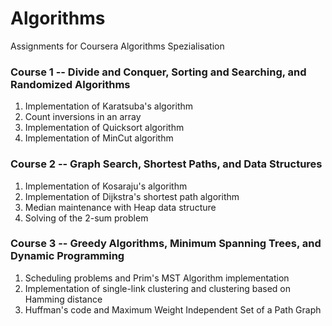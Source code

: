 # Algorithms
Assignments for Coursera Algorithms Spezialisation

### Course 1 -- Divide and Conquer, Sorting and Searching, and Randomized Algorithms
1. Implementation of Karatsuba's algorithm
2. Count inversions in an array
3. Implementation of Quicksort algorithm
4. Implementation of MinCut algorithm

### Course 2 -- Graph Search, Shortest Paths, and Data Structures
1. Implementation of Kosaraju's algorithm
2. Implementation of Dijkstra's shortest path algorithm
3. Median maintenance with Heap data structure
4. Solving of the 2-sum problem

### Course 3 -- Greedy Algorithms, Minimum Spanning Trees, and Dynamic Programming
1. Scheduling problems and Prim's MST Algorithm implementation
2. Implementation of single-link clustering and clustering based on Hamming distance
3. Huffman's code and Maximum Weight Independent Set of a Path Graph
